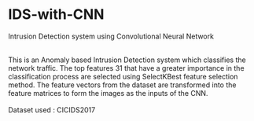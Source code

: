 # IDS-with-CNN
Intrusion Detection system using Convolutional Neural Network
<br><br>

This is an Anomaly based Intrusion Detection system which classifies the network traffic. The top features 31 that have a greater importance in the classification process are selected using SelectKBest feature selection method. The feature vectors from the dataset are transformed into the feature matrices to form the images as the inputs of the CNN. <br><br>
Dataset used : CICIDS2017 
